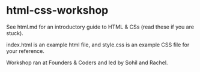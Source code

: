 # html-css-workshop

See html.md for an introductory guide to HTML & CSs (read these if you are stuck).

index.html is an example html file, and style.css is an example CSS file for your reference.

Workshop ran at Founders & Coders and led by Sohil and Rachel.
